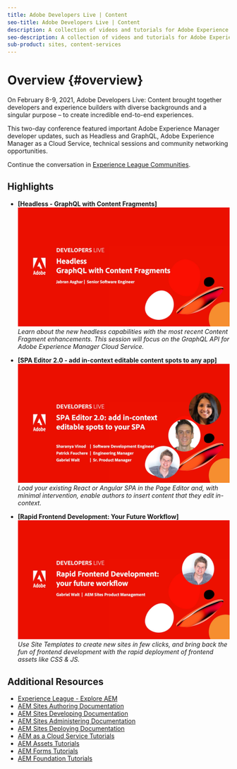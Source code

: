 ```yaml
---
title: Adobe Developers Live | Content
seo-title: Adobe Developers Live | Content
description: A collection of videos and tutorials for Adobe Experience Manager Sites. 
seo-description: A collection of videos and tutorials for Adobe Experience Manager Sites
sub-product: sites, content-services
---
```


# Overview {#overview}

On February 8-9, 2021, Adobe Developers Live: Content brought together developers and experience builders with diverse backgrounds and a singular purpose – to create incredible end-to-end experiences.

This two-day conference featured important Adobe Experience Manager developer updates, such as Headless and GraphQL, Adobe Experience Manager as a Cloud Service, technical sessions and community networking opportunities.

Continue the conversation in [Experience League Communities](http://adobe.ly/36Yd3v6).
 

## Highlights

* **[Headless - GraphQL with Content Fragments][![image](/help/events/assets/331280.jpg)](headless-graphql-content-fragments.md)**
    *Learn about the new headless capabilities with the most recent Content Fragment enhancements. This session will focus on the GraphQL API for Adobe Experience Manager Cloud Service.*

* **[SPA Editor 2.0 - add in-context editable content spots to any app][![image](/help/events/assets/331743.jpg)](spa-editor-2-0.md)**
  *Load your existing React or Angular SPA in the Page Editor and, with minimal intervention, enable authors to insert content that they edit in-context.*

* **[Rapid Frontend Development: Your Future Workflow][![image](/help/events/assets/331737.jpg)](rapid-frontend-devlopment.md)**
  *Use Site Templates to create new sites in few clicks, and bring back the fun of frontend development with the rapid deployment of frontend assets like CSS & JS.*

## Additional Resources

* [Experience League - Explore AEM](https://experienceleague.adobe.com/#recommended/solutions/experience-manager)
* [AEM Sites Authoring Documentation](https://helpx.adobe.com/experience-manager/6-5/sites/authoring/user-guide.html)
* [AEM Sites Developing Documentation](https://helpx.adobe.com/experience-manager/6-5/sites/developing/user-guide.html)
* [AEM Sites Administering Documentation](https://helpx.adobe.com/experience-manager/6-5/sites/administering/user-guide.html)
* [AEM Sites Deploying Documentation](https://helpx.adobe.com/experience-manager/6-5/sites/deploying/user-guide.html)
* [AEM as a Cloud Service Tutorials](https://experienceleague.adobe.com/docs/experience-manager-learn/cloud-service/overview.md)
* [AEM Assets Tutorials](https://experienceleague.adobe.com/docs/experience-manager-learn/assets/overview.md)
* [AEM Forms Tutorials](https://experienceleague.adobe.com/docs/experience-manager-learn/forms/overview.md)
* [AEM Foundation Tutorials](https://experienceleague.adobe.com/docs/experience-manager-learn/foundation/overview.md)
